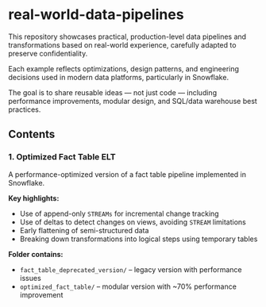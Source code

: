 # real-world-data-pipelines

This repository showcases practical, production-level data pipelines and transformations based on real-world experience, carefully adapted to preserve confidentiality.  

Each example reflects optimizations, design patterns, and engineering decisions used in modern data platforms, particularly in Snowflake.

The goal is to share reusable ideas — not just code — including performance improvements, modular design, and SQL/data warehouse best practices.

## Contents

### 1. Optimized Fact Table ELT
A performance-optimized version of a fact table pipeline implemented in Snowflake.

**Key highlights:**
- Use of append-only `STREAMs` for incremental change tracking
- Use of deltas to detect changes on views, avoiding `STREAM` limitations
- Early flattening of semi-structured data
- Breaking down transformations into logical steps using temporary tables

**Folder contains:**
- `fact_table_deprecated_version/` – legacy version with performance issues
- `optimized_fact_table/` – modular version with ~70% performance improvement
